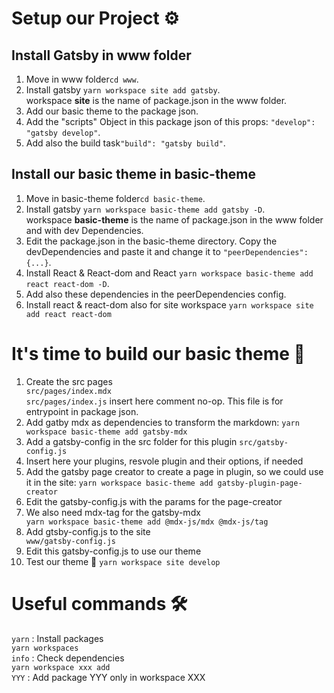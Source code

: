# Setup our Project ⚙️

## Install Gatsby in www folder
<ol>
<li>Move in www folder<code>cd www</code>.</li>
<li>Install gatsby <code>yarn workspace site add gatsby</code>.</li>
workspace <b>site</b> is the name of package.json in the www folder.
<li>Add our basic theme to the package json.</li>
<li>Add the "scripts" Object in this package json of this props: 
<code>"develop": "gatsby develop"</code>.</li>
<li>Add also the build task<code>"build": "gatsby build"</code>.</li>
</ol>

## Install our basic theme in basic-theme
<ol>
<li>Move in basic-theme folder<code>cd basic-theme</code>.</li>
<li>Install gatsby <code>yarn workspace basic-theme add gatsby -D</code>.</li>
workspace <b>basic-theme</b> is the name of package.json in the www folder and with dev Dependencies.
<li>Edit the package.json in the basic-theme directory. Copy the devDependencies and paste it and change it to <code>"peerDependencies": {...}</code>.
</li>
<li>Install React & React-dom and React <code>yarn workspace basic-theme add react react-dom -D</code>.</li>
<li>Add also these dependencies in the peerDependencies config.
<li> Install react & react-dom also for site workspace
<code>yarn workspace site add react react-dom</code>
</li>
</ol>

# It's time to build our basic theme 🎉
<ol>
<li>Create the src pages</li>
<code>src/pages/index.mdx</code></br>
<code>src/pages/index.js</code> insert here comment no-op. This file is for entrypoint in package json.
<li>Add gatby mdx as dependencies to transform the markdown: 
<code>yarn workspace basic-theme add gatsby-mdx</code>
</li>
<li>Add a gatsby-config in the src folder for this plugin
<code>src/gatsby-config.js</code>
</li>
<li>Insert here your plugins, resvole plugin and their options, if needed</li>
<li>Add the gatsby page creator to create a page in plugin, so we could use it in the site:
<code>yarn workspace basic-theme add gatsby-plugin-page-creator</code>
<li>Edit the gatsby-config.js with the params for the page-creator</li>
<li>We also need mdx-tag for the gatsby-mdx</li>
<code>yarn workspace basic-theme add @mdx-js/mdx @mdx-js/tag</code>
</li>
<li>Add gtsby-config.js to the site</li>
<code>www/gatsby-config.js</code>
<li>Edit this gatsby-config.js to use our theme</li>
<li>Test our theme 🎉 <code>yarn workspace site develop</code></li>
</ol>


# Useful commands  🛠
<code>yarn</code> : Install packages </br>
<code>yarn workspaces info</code> : Check dependencies </br>
<code>yarn workspace xxx add YYY</code> : Add package YYY only in workspace XXX